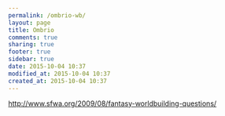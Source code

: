 ```yaml
---
permalink: /ombrio-wb/
layout: page
title: Ombrio
comments: true
sharing: true
footer: true
sidebar: true
date: 2015-10-04 10:37
modified_at: 2015-10-04 10:37
created_at: 2015-10-04 10:37
---
```


http://www.sfwa.org/2009/08/fantasy-worldbuilding-questions/
